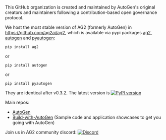 This GitHub organization is created and maintained by  AutoGen's original creators and maintainers following a contribution-based open governance protocol.

We host the most stable version of AG2 (formerly AutoGen) in https://github.com/ag2ai/ag2, which is available via pypi packages [ag2](https://pypi.org/project/ag2/), [autogen](https://pypi.org/project/autogen/) 
and [pyautogen](https://pypi.org/project/pyautogen/): 
```
pip install ag2
```
or
```
pip install autogen
```
or 

```
pip install pyautogen
```
They are identical after v0.3.2. The latest version is [![PyPI version](https://badge.fury.io/py/autogen.svg)](https://badge.fury.io/py/autogen)


Main repos:
- [AutoGen](https://github.com/ag2ai/ag2)
- [Build-with-AutoGen](https://github.com/ag2ai/build-with-ag2) (Sample code and application showcases to get you going with AutoGen)

Join us in AG2 community discord: [![Discord](https://img.shields.io/discord/1153072414184452236?logo=discord&style=flat)](https://discord.gg/pAbnFJrkgZ)

